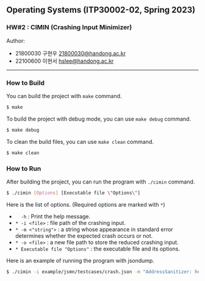 ## Operating Systems (ITP30002-02, Spring 2023)

### HW#2 : CIMIN (Crashing Input Minimizer)

Author:
* 21800030 구현우 <21800030@handong.ac.kr>
* 22100600 이현서 <hslee@handong.ac.kr>

---

### How to Build

You can build the project with `make` command.

```bash
$ make
```

To build the project with debug mode, you can use `make debug` command.

```bash
$ make debug
```

To clean the build files, you can use `make clean` command.

```bash
$ make clean
```

### How to Run

After building the project, you can run the program with `./cimin` command.

```bash
$ ./cimin [Options] [Executable file \"Options\"]
```

Here is the list of options. (Required options are marked with `*`)

* `  -h` : Print the help message.
* `* -i <file>` : file path of the crashing input.
* `* -m <"string">` : a string whose appearance in standard error determines whether the expected crash occurs or not.
* `* -o <file>` : a new file path to store the reduced crashing input.
* `* Executable file "Options"` : the executable file and its options.

Here is an example of running the program with jsondump.

```bash
$ ./cimin -i example/jsmn/testcases/crash.json -m "AddressSanitizer: heap-buffer-overflow" -o output/reduced.json ./example/jsmn/jsondump
```